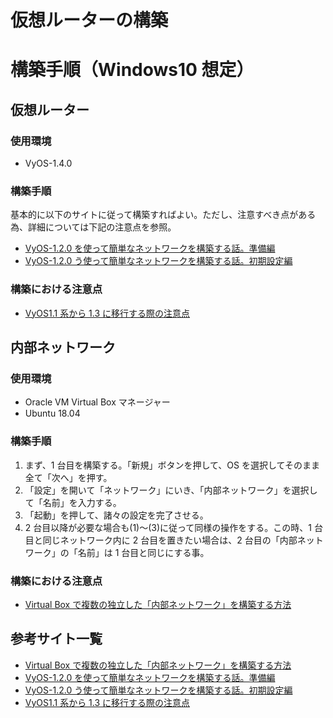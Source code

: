 # 仮想ルーターの構築

# 構築手順（Windows10 想定）

## 仮想ルーター

### 使用環境

- VyOS-1.4.0

### 構築手順

基本的に以下のサイトに従って構築すればよい。ただし、注意すべき点がある為、詳細については下記の注意点を参照。

- [VyOS-1.2.0 を使って簡単なネットワークを構築する話。準備編](https://hashy0917.wordpress.com/2019/06/10/vyos%e3%82%92%e4%bd%bf%e3%81%a3%e3%81%a6%e7%b0%a1%e5%8d%98%e3%81%aa%e3%83%8d%e3%83%83%e3%83%88%e3%83%af%e3%83%bc%e3%82%af%e3%82%92%e6%a7%8b%e7%af%89%e3%81%99%e3%82%8b%e8%a9%b1%e3%80%82/)
- [VyOS-1.2.0 う使って簡単なネットワークを構築する話。初期設定編](https://hashy0917.wordpress.com/2019/06/12/vyos-1-2-0%e3%82%92%e4%bd%bf%e3%81%a3%e3%81%a6%e7%b0%a1%e5%8d%98%e3%81%aa%e3%83%8d%e3%83%83%e3%83%88%e3%83%af%e3%83%bc%e3%82%af%e3%82%92%e6%a7%8b%e7%af%89%e3%81%99%e3%82%8b%e8%a9%b1%e3%80%82%e5%88%9d/)

### 構築における注意点

- [VyOS1.1 系から 1.3 に移行する際の注意点](https://qiita.com/Hiro-Kz/items/8ddbeec1f4420b015e79)

## 内部ネットワーク

### 使用環境

- Oracle VM Virtual Box マネージャー
- Ubuntu 18.04

### 構築手順

1. まず、1 台目を構築する。「新規」ボタンを押して、OS を選択してそのまま全て「次へ」を押す。
2. 「設定」を開いて「ネットワーク」にいき、「内部ネットワーク」を選択して「名前」を入力する。
3. 「起動」を押して、諸々の設定を完了させる。
4. 2 台目以降が必要な場合も(1)～(3)に従って同様の操作をする。この時、1 台目と同じネットワーク内に 2 台目を置きたい場合は、2 台目の「内部ネットワーク」の「名前」は 1 台目と同じにする事。

### 構築における注意点

- [Virtual Box で複数の独立した「内部ネットワーク」を構築する方法](https://turningp.jp/virtualization/virtual_box/virtual-box-internal-networking#i-2)

## 参考サイト一覧

- [Virtual Box で複数の独立した「内部ネットワーク」を構築する方法](https://turningp.jp/virtualization/virtual_box/virtual-box-internal-networking#i-2)
- [VyOS-1.2.0 を使って簡単なネットワークを構築する話。準備編](https://hashy0917.wordpress.com/2019/06/10/vyos%e3%82%92%e4%bd%bf%e3%81%a3%e3%81%a6%e7%b0%a1%e5%8d%98%e3%81%aa%e3%83%8d%e3%83%83%e3%83%88%e3%83%af%e3%83%bc%e3%82%af%e3%82%92%e6%a7%8b%e7%af%89%e3%81%99%e3%82%8b%e8%a9%b1%e3%80%82/)
- [VyOS-1.2.0 う使って簡単なネットワークを構築する話。初期設定編](https://hashy0917.wordpress.com/2019/06/12/vyos-1-2-0%e3%82%92%e4%bd%bf%e3%81%a3%e3%81%a6%e7%b0%a1%e5%8d%98%e3%81%aa%e3%83%8d%e3%83%83%e3%83%88%e3%83%af%e3%83%bc%e3%82%af%e3%82%92%e6%a7%8b%e7%af%89%e3%81%99%e3%82%8b%e8%a9%b1%e3%80%82%e5%88%9d/)
- [VyOS1.1 系から 1.3 に移行する際の注意点](https://qiita.com/Hiro-Kz/items/8ddbeec1f4420b015e79)
